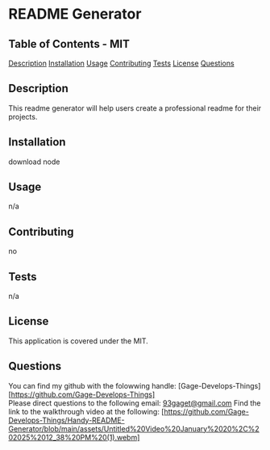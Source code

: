 # README Generator

## Table of Contents - MIT
[Description](#description)
[Installation](#installation)
[Usage](#usage)
[Contributing](#contributing)
[Tests](#tests)
[License](#license)
[Questions](#questions)

## Description
This readme generator will help users create a professional readme for their projects.

## Installation
download node

## Usage
n/a

## Contributing
no

## Tests
n/a

## License
This application is covered under the MIT.

## Questions
You can find my github with the folowwing handle: [Gage-Develops-Things][https://github.com/Gage-Develops-Things]   
Please direct questions to the following email: 93gaget@gmail.com
Find the link to the walkthrough video at the following: [https://github.com/Gage-Develops-Things/Handy-README-Generator/blob/main/assets/Untitled%20Video%20January%2020%2C%202025%2012_38%20PM%20(1).webm]
